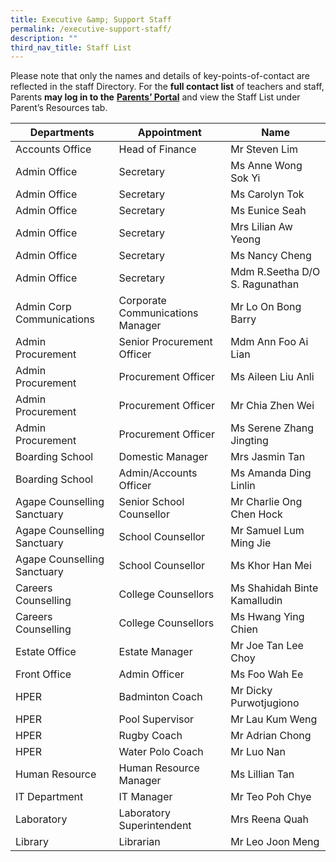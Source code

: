 ```yaml
---
title: Executive &amp; Support Staff
permalink: /executive-support-staff/
description: ""
third_nav_title: Staff List
---
```

Please note that only the names and details of key-points-of-contact are reflected in the staff Directory. For the&nbsp;**full contact list**&nbsp;of teachers and staff, Parents&nbsp;**may log in to the**&nbsp;<a href="http://lms.acsindep.edu.sg/ACSIndep/logon_new.aspx?type=parents" target="_blank"><b>Parents’ Portal</b></a>&nbsp;and view the Staff List under Parent’s Resources tab.

| Departments | Appointment | Name |
| --- | --- | --- |
| Accounts Office | Head of Finance | Mr Steven Lim |
| Admin Office | Secretary | Ms Anne Wong Sok Yi |
| Admin Office | Secretary | Ms Carolyn Tok |
| Admin Office | Secretary | Ms Eunice Seah |
| Admin Office | Secretary | Mrs Lilian Aw Yeong |
| Admin Office | Secretary | Ms Nancy Cheng |
| Admin Office | Secretary | Mdm R.Seetha D/O S. Ragunathan |
| Admin Corp Communications | Corporate Communications Manager | Mr Lo On Bong Barry |
| Admin Procurement | Senior Procurement Officer | Mdm Ann Foo Ai Lian |
| Admin Procurement | Procurement Officer | Ms Aileen Liu Anli |
| Admin Procurement | Procurement Officer | Mr Chia Zhen Wei |
| Admin Procurement | Procurement Officer | Ms Serene Zhang Jingting|
| Boarding School | Domestic Manager | Mrs Jasmin Tan |
| Boarding School | Admin/Accounts Officer | Ms Amanda Ding Linlin |
| Agape Counselling Sanctuary | Senior School Counsellor | Mr Charlie Ong Chen Hock |
| Agape Counselling Sanctuary | School Counsellor | Mr Samuel Lum Ming Jie |
| Agape Counselling Sanctuary | School Counsellor | Ms Khor Han Mei |
| Careers Counselling | College Counsellors | Ms Shahidah Binte Kamalludin |
| Careers Counselling | College Counsellors | Ms Hwang Ying Chien |
| Estate Office | Estate Manager | Mr Joe Tan Lee Choy |
| Front Office | Admin Officer | Ms Foo Wah Ee |
| HPER | Badminton Coach | Mr Dicky Purwotjugiono |
| HPER | Pool Supervisor | Mr Lau Kum Weng |
| HPER | Rugby Coach | Mr Adrian Chong |
| HPER | Water Polo Coach | Mr Luo Nan |
| Human Resource | Human Resource Manager | Ms Lillian Tan |
| IT Department | IT Manager | Mr Teo Poh Chye |
| Laboratory | Laboratory Superintendent | Mrs Reena Quah |
| Library | Librarian | Mr Leo Joon Meng |
